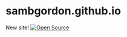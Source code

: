 # sambgordon.github.io
New site!
[![Open Source](https://cdn.jsdelivr.net/npm/docspen@18.0.2/imgs/open-source.svg)](https://github.com/DocsPen/Platform)
